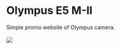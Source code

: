 # Olympus E5 M-II
Simple promo website of Olympus camera. 
<br>
<br>
<img src="https://i.imgur.com/nhCUk8i.png">
